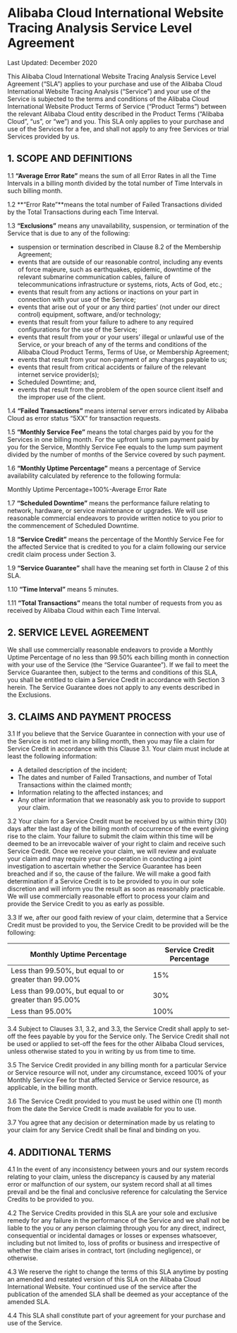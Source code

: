 # Alibaba Cloud International Website Tracing Analysis Service Level Agreement

Last Updated: December 2020

This Alibaba Cloud International Website Tracing Analysis Service Level Agreement \(“SLA”\) applies to your purchase and use of the Alibaba Cloud International Website Tracing Analysis \(“Service”\) and your use of the Service is subjected to the terms and conditions of the Alibaba Cloud International Website Product Terms of Service \(“Product Terms”\) between the relevant Alibaba Cloud entity described in the Product Terms \(“Alibaba Cloud”, “us”, or “we”\) and you. This SLA only applies to your purchase and use of the Services for a fee, and shall not apply to any free Services or trial Services provided by us.

## 1. SCOPE AND DEFINITIONS

1.1 **“Average Error Rate”** means the sum of all Error Rates in all the Time Intervals in a billing month divided by the total number of Time Intervals in such billing month.

1.2 **“Error Rate”**means the total number of Failed Transactions divided by the Total Transactions during each Time Interval.

1.3 **“Exclusions”** means any unavailability, suspension, or termination of the Service that is due to any of the following:

-   suspension or termination described in Clause 8.2 of the Membership Agreement;
-   events that are outside of our reasonable control, including any events of force majeure, such as earthquakes, epidemic, downtime of the relevant submarine communication cables, failure of telecommunications infrastructure or systems, riots, Acts of God, etc.;
-   events that result from any actions or inactions on your part in connection with your use of the Service;
-   events that arise out of your or any third parties’ \(not under our direct control\) equipment, software, and/or technology;
-   events that result from your failure to adhere to any required configurations for the use of the Service;
-   events that result from your or your users’ illegal or unlawful use of the Service, or your breach of any of the terms and conditions of the Alibaba Cloud Product Terms, Terms of Use, or Membership Agreement;
-   events that result from your non-payment of any charges payable to us;
-   events that result from critical accidents or failure of the relevant internet service provider\(s\);
-   Scheduled Downtime; and,
-   events that result from the problem of the open source client itself and the improper use of the client.

1.4 **“Failed Transactions”** means internal server errors indicated by Alibaba Cloud as error status “5XX” for transaction requests.

1.5 **“Monthly Service Fee”** means the total charges paid by you for the Services in one billing month. For the upfront lump sum payment paid by you for the Service, Monthly Service Fee equals to the lump sum payment divided by the number of months of the Service covered by such payment.

1.6 **“Monthly Uptime Percentage”** means a percentage of Service availability calculated by reference to the following formula:

Monthly Uptime Percentage=100%-Average Error Rate

1.7 **“Scheduled Downtime”** means the performance failure relating to network, hardware, or service maintenance or upgrades. We will use reasonable commercial endeavors to provide written notice to you prior to the commencement of Scheduled Downtime.

1.8 **“Service Credit”** means the percentage of the Monthly Service Fee for the affected Service that is credited to you for a claim following our service credit claim process under Section 3.

1.9 **“Service Guarantee”** shall have the meaning set forth in Clause 2 of this SLA.

1.10 **“Time Interval”** means 5 minutes.

1.11 **“Total Transactions”** means the total number of requests from you as received by Alibaba Cloud within each Time Interval.

## 2. SERVICE LEVEL AGREEMENT

We shall use commercially reasonable endeavors to provide a Monthly Uptime Percentage of no less than 99.50% each billing month in connection with your use of the Service \(the “Service Guarantee”\). If we fail to meet the Service Guarantee then, subject to the terms and conditions of this SLA, you shall be entitled to claim a Service Credit in accordance with Section 3 herein. The Service Guarantee does not apply to any events described in the Exclusions.

## 3. CLAIMS AND PAYMENT PROCESS

3.1 If you believe that the Service Guarantee in connection with your use of the Service is not met in any billing month, then you may file a claim for Service Credit in accordance with this Clause 3.1. Your claim must include at least the following information:

-   A detailed description of the incident;
-   The dates and number of Failed Transactions, and number of Total Transactions within the claimed month;
-   Information relating to the affected instances; and
-   Any other information that we reasonably ask you to provide to support your claim.

3.2 Your claim for a Service Credit must be received by us within thirty \(30\) days after the last day of the billing month of occurrence of the event giving rise to the claim. Your failure to submit the claim within this time will be deemed to be an irrevocable waiver of your right to claim and receive such Service Credit. Once we receive your claim, we will review and evaluate your claim and may require your co-operation in conducting a joint investigation to ascertain whether the Service Guarantee has been breached and if so, the cause of the failure. We will make a good faith determination if a Service Credit is to be provided to you in our sole discretion and will inform you the result as soon as reasonably practicable. We will use commercially reasonable effort to process your claim and provide the Service Credit to you as early as possible.

3.3 If we, after our good faith review of your claim, determine that a Service Credit must be provided to you, the Service Credit to be provided will be the following:

|Monthly Uptime Percentage|Service Credit Percentage|
|-------------------------|-------------------------|
|Less than 99.50%, but equal to or greater than 99.00%|15%|
|Less than 99.00%, but equal to or greater than 95.00%|30%|
|Less than 95.00%|100%|

3.4 Subject to Clauses 3.1, 3.2, and 3.3, the Service Credit shall apply to set-off the fees payable by you for the Service only. The Service Credit shall not be used or applied to set-off the fees for the other Alibaba Cloud services, unless otherwise stated to you in writing by us from time to time.

3.5 The Service Credit provided in any billing month for a particular Service or Service resource will not, under any circumstance, exceed 100% of your Monthly Service Fee for that affected Service or Service resource, as applicable, in the billing month.

3.6 The Service Credit provided to you must be used within one \(1\) month from the date the Service Credit is made available for you to use.

3.7 You agree that any decision or determination made by us relating to your claim for any Service Credit shall be final and binding on you.

## 4. ADDITIONAL TERMS

4.1 In the event of any inconsistency between yours and our system records relating to your claim, unless the discrepancy is caused by any material error or malfunction of our system, our system record shall at all times prevail and be the final and conclusive reference for calculating the Service Credits to be provided to you.

4.2 The Service Credits provided in this SLA are your sole and exclusive remedy for any failure in the performance of the Service and we shall not be liable to the you or any person claiming through you for any direct, indirect, consequential or incidental damages or losses or expenses whatsoever, including but not limited to, loss of profits or business and irrespective of whether the claim arises in contract, tort \(including negligence\), or otherwise.

4.3 We reserve the right to change the terms of this SLA anytime by posting an amended and restated version of this SLA on the Alibaba Cloud International Website. Your continued use of the service after the publication of the amended SLA shall be deemed as your acceptance of the amended SLA.

4.4 This SLA shall constitute part of your agreement for your purchase and use of the Service.

